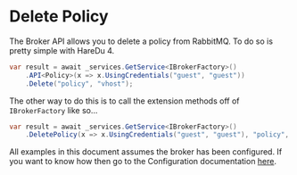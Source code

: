 # Delete Policy

The Broker API allows you to delete a policy from RabbitMQ. To do so is pretty simple with HareDu 4.

```c#
var result = await _services.GetService<IBrokerFactory>()
    .API<Policy>(x => x.UsingCredentials("guest", "guest"))
    .Delete("policy", "vhost");
```

The other way to do this is to call the extension methods off of ```IBrokerFactory``` like so...

```c#
var result = await _services.GetService<IBrokerFactory>()
    .DeletePolicy(x => x.UsingCredentials("guest", "guest"), "policy", "vhost");
```

All examples in this document assumes the broker has been configured. If you want to know how then go to the Configuration documentation [here](https://github.com/ahives/HareDu3/blob/master/docs/configuration.md).

